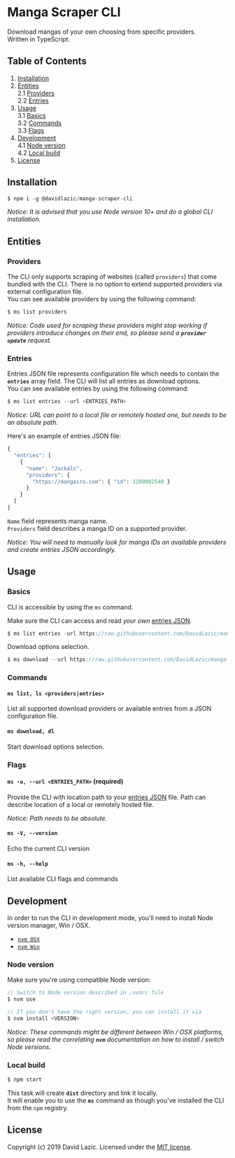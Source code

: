 # Manga Scraper CLI

Download mangas of your own choosing from specific providers.\
Written in TypeScript. 

## Table of Contents
1. [Installation](#installation)
2. [Entities](#entities)\
   2.1 [Providers](#entity_providers)\
   2.2 [Entries](#entity_entries)
3. [Usage](#usage)\
   3.1 [Basics](#usage_basics)\
   3.2 [Commands](#usage_commands)\
   3.3 [Flags](#usage_flags)
4. [Development](#dev)\
    4.1 [Node version](#dev_version)\
    4.2 [Local build](#dev_build)
5. [License](#license)

## Installation
<a name="installation"></a>

```js
$ npm i -g @davidlazic/manga-scraper-cli
```

*Notice: It is advised that you use Node version 10+ and do a global CLI installation.*

## Entities

### Providers
<a name="entity_providers"></a>

The CLI only supports scraping of websites (called `providers`) that come bundled with the CLI. There is no option to extend supported providers via external configuration file.\
You can see available providers by using the following command:
```js
$ ms list providers
```

*Notice: Code used for scraping these providers might stop working if providers introduce changes on their end, so please send a **`provider update`** request.*


### Entries
<a name="entity_entries"></a>

Entries JSON file represents configuration file which needs to contain the **`entries`** array field. The CLI will list all entries as download options.\
You can see available entries by using the following command:
```js
$ ms list entries --url <ENTRIES_PATH>
```
*Notice: URL can point to a local file or remotely hosted one, but needs to be an absolute path.*

Here's an example of entries JSON file:
```js
{
  "entries": [
    {
      "name": "Jackals",
      "providers": {
        "https://mangairo.com": { "id": 1288902540 }
      }
    }
  ]
}
```

`Name` field represents manga name.\
`Providers` field describes a manga ID on a supported provider.

*Notice: You will need to manually look for manga IDs on available providers and create entries JSON accordingly.*


## Usage
<a name="usage"></a>

### Basics
<a name="usage_basics"></a>
CLI is accessible by using the `ms` command.

Make sure the CLI can access and read *your own* [entries JSON](#entity_entries).

```js
$ ms list entries -url https://raw.githubusercontent.com/DavidLazic/manga-scraper-cli/master/db.example.json
```

Download options selection.
```js
$ ms download --url https://raw.githubusercontent.com/DavidLazic/manga-scraper-cli/master/db.test.json
```

### Commands
<a name="usage_commands"></a>

#### `ms list, ls <providers|entries>`

List all supported download providers or available entries from a JSON configuration file.

#### `ms download, dl`

Start download options selection.


### Flags
<a name="usage_flags"></a>

#### `ms -u, --url <ENTRIES_PATH>` (required)
Provide the CLI with location path to your [entries JSON](#entity_entries) file.
Path can describe location of a local or remotely hosted file.

*Notice: Path needs to be absolute.*

#### `ms -V, --version`
Echo the current CLI version

#### `ms -h, --help`
List available CLI flags and commands

## Development
<a name="dev"></a>

In order to run the CLI in development mode, you'll need to install Node version manager, Win / OSX.
- [`nvm OSX`](https://github.com/nvm-sh/nvm)
- [`nvm Win`](https://github.com/coreybutler/nvm-windows)

### Node version
<a name="dev_version"></a>

Make sure you're using compatible Node version:

```js
// Switch to Node version described in .nvmrc file
$ nvm use

// If you don't have the right version, you can install it via
$ nvm install <VERSION>
```

*Notice: These commands might be different between Win / OSX platforms,
so please read the correlating **`nvm`** documentation
on how to install / switch Node versions.* 


### Local build
<a name="dev_build"></a>

```js
$ npm start
```

This task will create **`dist`** directory and link it locally.\
It will enable you to use the **`ms`** command as though you've installed the CLI from the `npm` registry.


## License 
<a name="license"></a>

Copyright (c) 2019 David Lazic. Licensed under the [MIT license](https://github.com/DavidLazic/manga-scraper-cli/blob/master/LICENSE).